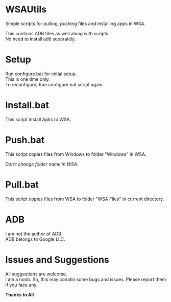 # WSAUtils
Simple scripts for pulling, pushing files and installing apps in WSA.

This contains ADB files as well along with scripts.<br />
No need to install adb separately.

# Setup
Run configure.bat for initial setup.<br />
This is one time only.<br />
To reconfigure, Run configure.bat script again.

# Install.bat

This script install Apks to WSA.

# Push.bat

This script copies files from Windows to folder "Windows" in WSA.

_Don't change folder name in WSA._

# Pull.bat

This script copies files from WSA to folder "WSA Files" in current directory.

# ADB

I am not the author of ADB.<br />
ADB belongs to Google LLC.

# Issues and Suggestions

All suggestions are welcome.<br />
I am a noob. So, this may conatin some bugs and issues. Please report them if you face any.

**Thanks to All**
